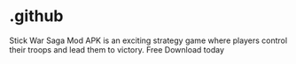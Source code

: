 # .github
Stick War Saga Mod APK is an exciting strategy game where players control their troops and lead them to victory. Free Download today
